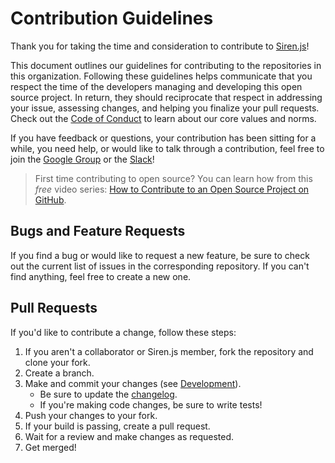 # Contribution Guidelines

Thank you for taking the time and consideration to contribute to [Siren.js](https://github.com/siren-js)!

This document outlines our guidelines for contributing to the repositories in this organization. Following these guidelines helps communicate that you respect the time of the developers managing and developing this open source project. In return, they should reciprocate that respect in addressing your issue, assessing changes, and helping you finalize your pull requests. Check out the [Code of Conduct](CODE_OF_CONDUCT.md) to learn about our core values and norms.

If you have feedback or questions, your contribution has been sitting for a while, you need help, or would like to talk through a contribution, feel free to join the [Google Group](https://groups.google.com/g/sirenjs) or the [Slack](https://join.slack.com/t/sirenhypermedia/shared_invite/zt-vyhh52kw-pfohlw1UQ4uwR_Cf4D~RSA)!

> First time contributing to open source? You can learn how from this _free_ video series: [How to Contribute to an Open Source Project on GitHub](https://kcd.im/pull-request).

## Bugs and Feature Requests

If you find a bug or would like to request a new feature, be sure to check out the current list of issues in the corresponding repository. If you can't find anything, feel free to create a new one.

## Pull Requests

If you'd like to contribute a change, follow these steps:

1. If you aren't a collaborator or Siren.js member, fork the repository and clone your fork.
1. Create a branch.
1. Make and commit your changes (see [Development](#development)).
   - Be sure to update the [changelog](CHANGELOG.md).
   - If you're making code changes, be sure to write tests!
1. Push your changes to your fork.
1. If your build is passing, create a pull request.
1. Wait for a review and make changes as requested.
1. Get merged!
